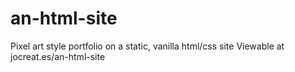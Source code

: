 # an-html-site
Pixel art style portfolio on a static, vanilla html/css site
Viewable at jocreat.es/an-html-site
